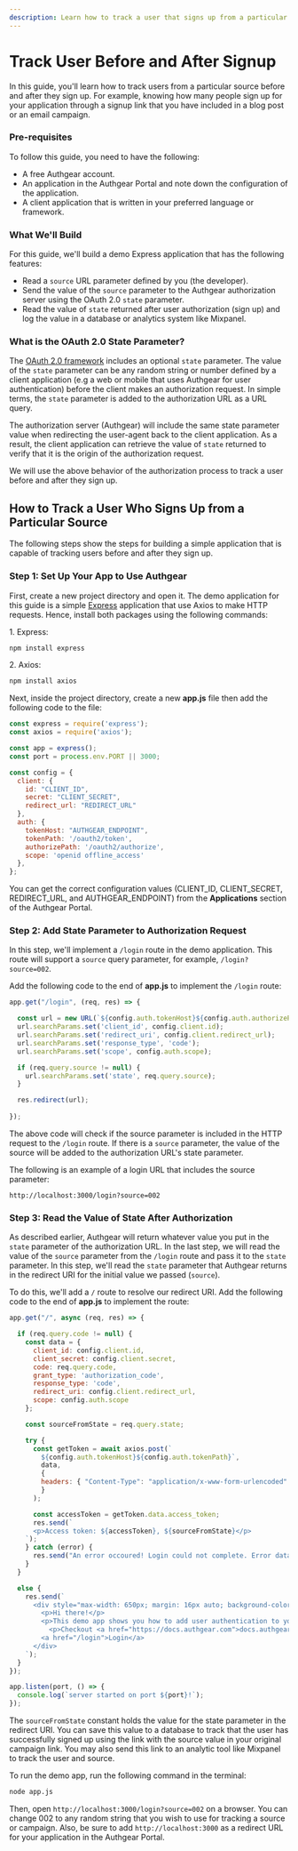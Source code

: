 ```yaml
---
description: Learn how to track a user that signs up from a particular source or campaign.
---
```


# Track User Before and After Signup

In this guide, you'll learn how to track users from a particular source before and after they sign up. For example, knowing how many people sign up for your application through a signup link that you have included in a blog post or an email campaign.

### Pre-requisites

To follow this guide, you need to have the following:

* A free Authgear account.&#x20;
* An application in the Authgear Portal and note down the configuration of the application.
* A client application that is written in your preferred language or framework.

### What We'll Build

For this guide, we'll build a demo Express application that has the following features:

* Read a `source` URL parameter defined by you (the developer).
* Send the value of the `source` parameter to the Authgear authorization server using the OAuth 2.0 `state` parameter.
* Read the value of `state` returned after user authorization (sign up) and log the value in a database or analytics system like Mixpanel.

### What is the OAuth 2.0 State Parameter?

The [OAuth 2.0 framework](https://datatracker.ietf.org/doc/html/rfc6749#section-4.1.1) includes an optional `state` parameter. The value of the `state` parameter can be any random string or number defined by a client application (e.g a web or mobile that uses Authgear for user authentication) before the client makes an authorization request. In simple terms, the `state` parameter is added to the authorization URL as a URL query.

The authorization server (Authgear) will include the same state parameter value when redirecting the user-agent back to the client application. As a result, the client application can retrieve the value of `state` returned to verify that it is the origin of the authorization request.

We will use the above behavior of the authorization process to track a user before and after they sign up.

## How to Track a User Who Signs Up from a Particular Source

The following steps show the steps for building a simple application that is capable of tracking users before and after they sign up.

### Step 1: Set Up Your App to Use Authgear

First, create a new project directory and open it. The demo application for this guide is a simple [Express](https://expressjs.com/) application that use Axios to make HTTP requests. Hence, install both packages using the following commands:

1\. Express:

```sh
npm install express
```

2\. Axios:

```sh
npm install axios
```

Next, inside the project directory, create a new **app.js** file then add the following code to the file:

```javascript
const express = require('express');
const axios = require('axios');

const app = express();
const port = process.env.PORT || 3000;

const config = {
  client: {
    id: "CLIENT_ID",
    secret: "CLIENT_SECRET",
    redirect_url: "REDIRECT_URL"
  },
  auth: {
    tokenHost: "AUTHGEAR_ENDPOINT",
    tokenPath: '/oauth2/token',
    authorizePath: '/oauth2/authorize',
    scope: 'openid offline_access'
  },
};
```

You can get the correct configuration values (CLIENT\_ID, CLIENT\_SECRET, REDIRECT\_URL, and AUTHGEAR\_ENDPOINT) from the **Applications** section of the Authgear Portal.

### Step 2: Add State Parameter to Authorization Request

In this step, we'll implement a `/login` route in the demo application. This route will support a `source` query parameter, for example, `/login?source=002`.

Add the following code to the end of **app.js** to implement the `/login` route:

```javascript
app.get("/login", (req, res) => {

  const url = new URL(`${config.auth.tokenHost}${config.auth.authorizePath}`);
  url.searchParams.set('client_id', config.client.id);
  url.searchParams.set('redirect_uri', config.client.redirect_url);
  url.searchParams.set('response_type', 'code');
  url.searchParams.set('scope', config.auth.scope);

  if (req.query.source != null) {
    url.searchParams.set('state', req.query.source);
  }

  res.redirect(url);
  
});
```

The above code will check if the source parameter is included in the HTTP request to the `/login` route. If there is a `source` parameter, the value of the source will be added to the authorization URL's state parameter.

The following is an example of a login URL that includes the source parameter:

```url
http://localhost:3000/login?source=002
```

### Step 3: Read the Value of State After Authorization

As described earlier, Authgear will return whatever value you put in the `state` parameter of the authorization URL. In the last step, we will read the value of the `source` parameter from the `/login` route and pass it to the `state` parameter. In this step, we'll read the `state` parameter that Authgear returns in the redirect URI for the initial value we passed (`source`).

To do this, we'll add a `/` route to resolve our redirect URI. Add the following code to the end of **app.js** to implement the route:

```javascript
app.get("/", async (req, res) => {

  if (req.query.code != null) {
    const data = {
      client_id: config.client.id,
      client_secret: config.client.secret,
      code: req.query.code,
      grant_type: 'authorization_code',
      response_type: 'code',
      redirect_uri: config.client.redirect_url,
      scope: config.auth.scope
    };

    const sourceFromState = req.query.state;

    try {
      const getToken = await axios.post(`
        ${config.auth.tokenHost}${config.auth.tokenPath}`,
        data,
        {
        headers: { "Content-Type": "application/x-www-form-urlencoded" }
        }
      );

      const accessToken = getToken.data.access_token;
      res.send(`
      <p>Access token: ${accessToken}, ${sourceFromState}</p>
    `);
    } catch (error) {
      res.send("An error occoured! Login could not complete. Error data: " + error);
    }
  }

  else {
    res.send(`
      <div style="max-width: 650px; margin: 16px auto; background-color: #EDEDED; padding: 16px;">
        <p>Hi there!</p>
        <p>This demo app shows you how to add user authentication to your Express app using Authgear</p>
          <p>Checkout <a href="https://docs.authgear.com">docs.authgear.com</a> to learn more about adding Authgear to your apps.</p>
        <a href="/login">Login</a>
      </div>
    `);
  }
});

app.listen(port, () => {
  console.log(`server started on port ${port}!`);
});
```

The `sourceFromState` constant holds the value for the state parameter in the redirect URI. You can save this value to a database to track that the user has successfully signed up using the link with the source value in your original campaign link. You may also send this link to an analytic tool like Mixpanel to track the user and source.

To run the demo app, run the following command in the terminal:

```sh
node app.js
```

Then, open `http://localhost:3000/login?source=002` on a browser. You can change 002 to any random string that you wish to use for tracking a source or campaign. Also, be sure to add `http://localhost:3000` as a redirect URL for your application in the Authgear Portal.
